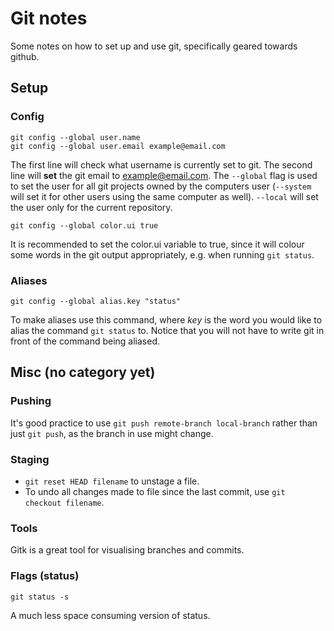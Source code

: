 Git notes
=========

Some notes on how to set up and use git, specifically geared towards github.

## Setup
### Config
```
git config --global user.name
git config --global user.email example@email.com
```
The first line will check what username is currently set to git. The second line will **set** the git email to example@email.com. The `--global` flag is used to set the user for all git projects owned by the computers user (`--system` will set it for other users using the same computer as well). `--local` will set the user only for the current repository.

```
git config --global color.ui true
```
It is recommended to set the color.ui variable to true, since it will colour some words in the git output appropriately, e.g. when running `git status`.

### Aliases
```
git config --global alias.key "status"
```
To make aliases use this command, where *key* is the word you would like to alias the command `git status` to. Notice that you will not have to write git in front of the command being aliased.


## Misc (no category yet)
### Pushing
It's good practice to use `git push remote-branch local-branch` rather than just `git push`, as the branch in use might change.

### Staging
 * `git reset HEAD filename` to unstage a file.
 * To undo all changes made to file since the last commit, use `git checkout filename`.

### Tools
Gitk is a great tool for visualising branches and commits.

### Flags (status)
```
git status -s
```
A much less space consuming version of status.
